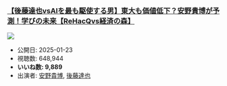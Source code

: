 ### [【後藤達也vsAIを最も駆使する男】東大も価値低下？安野貴博が予測！学びの未来【ReHacQvs経済の森】](https://www.youtube.com/watch?v=vb3tQeiFwVc)
[![](https://img.youtube.com/vi/vb3tQeiFwVc/sddefault.jpg)](https://www.youtube.com/watch?v=vb3tQeiFwVc)
-   公開日: 2025-01-23
-   視聴数: 648,944
-   **いいね数: 9,889**
-   出演者: [安野貴博](/rehacq_fan/people/安野貴博 "wikilink"), [後藤達也](/rehacq_fan/people/後藤達也 "wikilink")
